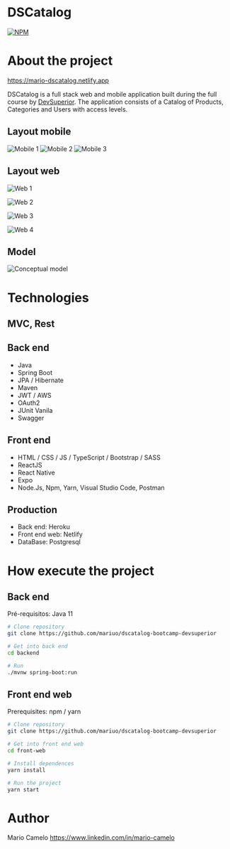 # DSCatalog
[![NPM](https://img.shields.io/npm/l/react)](https://github.com/mariuo/dscatalog-bootcamp-devsuperior/blob/main/LICENSE) 

# About the project

https://mario-dscatalog.netlify.app

DSCatalog is a full stack web and mobile application built during the full course by [DevSuperior](https://devsuperior.com "Site da DevSuperior"). The application consists of a Catalog of Products, Categories and Users with access levels.


## Layout mobile
![Mobile 1](https://github.com/mariuo/assets/blob/main/dscatalog/mobile_01.png) ![Mobile 2](https://github.com/mariuo/assets/blob/main/dscatalog/mobile_02.png)
![Mobile 3](https://github.com/mariuo/assets/blob/main/dscatalog/mobile_03.png)
## Layout web
![Web 1](https://github.com/mariuo/assets/blob/main/dscatalog/web_01.png)

![Web 2](https://github.com/mariuo/assets/blob/main/dscatalog/web_02.png)

![Web 3](https://github.com/mariuo/assets/blob/main/dscatalog/web_04.png)

![Web 4](https://github.com/mariuo/assets/blob/main/dscatalog/web_05.png)

## Model
![Conceptual model](https://github.com/mariuo/assets/blob/main/dscatalog/modelo_conceitual.png)

# Technologies
## MVC, Rest
## Back end
- Java
- Spring Boot
- JPA / Hibernate
- Maven
- JWT / AWS
- OAuth2
- JUnit Vanila
- Swagger

## Front end
- HTML / CSS / JS / TypeScript / Bootstrap / SASS
- ReactJS
- React Native
- Expo
- Node.Js, Npm, Yarn, Visual Studio Code, Postman

## Production
- Back end: Heroku
- Front end web: Netlify
- DataBase: Postgresql

# How execute the project

## Back end
Pré-requisitos: Java 11

```bash
# Clone repository
git clone https://github.com/mariuo/dscatalog-bootcamp-devsuperior

# Get into back end
cd backend

# Run
./mvnw spring-boot:run
```

## Front end web
Prerequisites: npm / yarn

```bash
# Clone repository
git clone https://github.com/mariuo/dscatalog-bootcamp-devsuperior

# Get into front end web
cd front-web

# Install dependences
yarn install

# Run the project
yarn start
```

# Author

Mario Camelo
https://www.linkedin.com/in/mario-camelo
